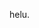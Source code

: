 helu.

<!-- - 👋 Hi, I’m Iman
- 👀 I’m interested in Web/App Development
- 🌱 I’m currently learning HTML, CSS and JavaScript
- 💞️ I’m looking to collaborate on any Web Projects in the near future
- 📫 How to reach me @imanmikudim@gmail.com -->

<!---
imanmikudim/imanmikudim is a ✨ special ✨ repository because its `README.md` (this file) appears on your GitHub profile.
You can click the Preview link to take a look at your changes.
--->
